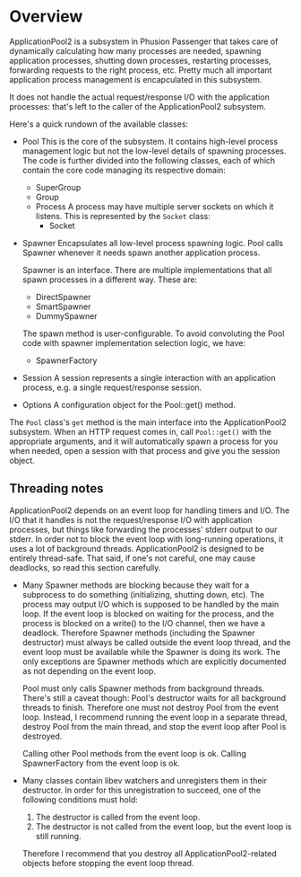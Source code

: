 # Overview

ApplicationPool2 is a subsystem in Phusion Passenger that takes care of
dynamically calculating how many processes are needed, spawning application
processes, shutting down processes, restarting processes, forwarding requests to
the right process, etc. Pretty much all important application process management
is encapculated in this subsystem.

It does not handle the actual request/response I/O with the application
processes: that's left to the caller of the ApplicationPool2 subsystem.

Here's a quick rundown of the available classes:

 * Pool
   This is the core of the subsystem. It contains high-level process management
   logic but not the low-level details of spawning processes. The code is
   further divided into the following classes, each of which contain the core
   code managing its respective domain:
   * SuperGroup
   * Group
   * Process
     A process may have multiple server sockets on which it listens. This
     is represented by the `Socket` class:
     * Socket

 * Spawner
   Encapsulates all low-level process spawning logic. Pool calls Spawner
   whenever it needs spawn another application process.

   Spawner is an interface. There are multiple implementations that all
   spawn processes in a different way. These are:
   * DirectSpawner
   * SmartSpawner
   * DummySpawner

   The spawn method is user-configurable. To avoid convoluting the Pool code
   with spawner implementation selection logic, we have:
   * SpawnerFactory

 * Session
   A session represents a single interaction with an application process, e.g.
   a single request/response session.

 * Options
   A configuration object for the Pool::get() method.

The `Pool` class's `get` method is the main interface into the ApplicationPool2
subsystem. When an HTTP request comes in, call `Pool::get()` with the
appropriate arguments, and it will automatically spawn a process for you when
needed, open a session with that process and give you the session object.


## Threading notes

ApplicationPool2 depends on an event loop for handling timers and I/O. The I/O
that it handles is not the request/response I/O with application processes, but
things like forwarding the processes' stderr output to our stderr. In order not
to block the event loop with long-running operations, it uses a lot of
background threads. ApplicationPool2 is designed to be entirely thread-safe.
That said, if one's not careful, one may cause deadlocks, so read this section
carefully.

* Many Spawner methods are blocking because they wait for a subprocess to do
  something (initializing, shutting down, etc). The process may output I/O
  which is supposed to be handled by the main loop. If the event loop is blocked
  on waiting for the process, and the process is blocked on a write() to the I/O
  channel, then we have a deadlock. Therefore Spawner methods (including the
  Spawner destructor) must always be called outside the event loop thread, and
  the event loop must be available while the Spawner is doing its work. The only
  exceptions are Spawner methods which are explicitly documented as not
  depending on the event loop.

  Pool must only calls Spawner methods from background threads. There's still a
  caveat though: Pool's destructor waits for all background threads to finish.
  Therefore one must not destroy Pool from the event loop. Instead, I recommend
  running the event loop in a separate thread, destroy Pool from the main
  thread, and stop the event loop after Pool is destroyed.

  Calling other Pool methods from the event loop is ok. Calling SpawnerFactory
  from the event loop is ok.

* Many classes contain libev watchers and unregisters them in their destructor.
  In order for this unregistration to succeed, one of the following conditions
  must hold:
  1. The destructor is called from the event loop.
  2. The destructor is not called from the event loop, but the event loop is
     still running.

  Therefore I recommend that you destroy all ApplicationPool2-related objects
  before stopping the event loop thread.
